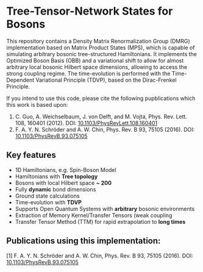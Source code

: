 # Tree-Tensor-Network States for Bosons
This repository contains a Density Matrix Renormalization Group (DMRG) implementation based on Matrix Product States (MPS), which is capable of simulating arbitrary bosonic tree-structured Hamiltonians. It implements the Optimized Boson Basis (OBB) and a variational shift to allow for almost arbitrary local bosonic Hilbert space dimensions, allowing to access the strong coupling regime.
The time-evolution is performed with the Time-Dependent Variational Principle (TDVP), based on the Dirac-Frenkel Principle.

If you intend to use this code, please cite the following pupblications which this work is based upon:

1. C. Guo, A. Weichselbaum, J. von Delft, and M. Vojta, Phys. Rev. Lett. 108, 160401 (2012). DOI: [10.1103/PhysRevLett.108.160401][Guo2012]  
2. F. A. Y. N. Schröder and A. W. Chin, Phys. Rev. B 93, 75105 (2016). DOI: [10.1103/PhysRevB.93.075105][Schroeder2016]  


## Key features
- 1D Hamiltonians, e.g. Spin-Boson Model
- Hamiltonians with **Tree topology**
- Bosons with local Hilbert space **~ 200**
- Fully **dynamic** bond dimensions
- Ground state calculations
- Time-evolution with **TDVP**
- Supports Open Quantum Systems with **arbitrary** bosonic environments
- Extraction of Memory Kernel/Transfer Tensors (weak coupling
- Transfer Tensor Method (TTM) for rapid extrapolation to **long times**


## Publications using this implementation:
[1] F. A. Y. N. Schröder and A. W. Chin, Phys. Rev. B 93, 75105 (2016). DOI: [10.1103/PhysRevB.93.075105][Schroeder2016]  


[Guo2012]: https://doi.org/10.1103/PhysRevLett.108.160401
[Schroeder2016]: https://doi.org/10.1103/PhysRevB.93.075105
